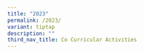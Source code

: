 ```yaml
---
title: "2023"
permalink: /2023/
variant: tiptap
description: ""
third_nav_title: Co Curricular Activities
---
```

